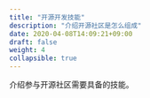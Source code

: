 ```yaml
---
title: "开源开发技能"
description: "介绍开源社区是怎么组成"
date: 2020-04-08T14:09:21+09:00
draft: false
weight: 4
collapsible: true
---
```


介绍参与开源社区需要具备的技能。
